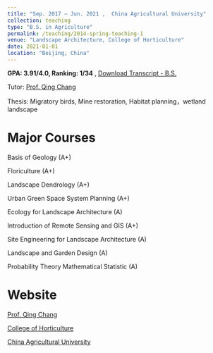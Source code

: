 ```yaml
---
title: "Sep. 2017 – Jun. 2021 ,  China Agricultural University"
collection: teaching
type: "B.S. in Agriculture"
permalink: /teaching/2014-spring-teaching-1
venue: "Landscape Architecture, College of Horticulture"
date: 2021-01-01 
location: "Beijing, China"
---
```

**GPA: 3.91/4.0, Ranking: 1/34** ,  [Download Transcript - B.S.](../assets/trans-bs.pdf)


Tutor: [Prof. Qing Chang](https://yyxy.cau.edu.cn/art/2018/2/21/art_29675_42.html)


Thesis: Migratory birds, Mine restoration, Habitat planning，wetland landscape


Major Courses
======
Basis of Geology (A+)


Floriculture (A+)


Landscape Dendrology (A+)


Urban Green Space System Planning (A+)


Ecology for Landscape Architecture (A) 


Introduction of Remote Sensing and GIS (A+)


Site Engineering for Landscape Architecture (A)


Landscape and Garden Design (A) 


Probability Theory Mathematical Statistic (A)


Website
======
[Prof. Qing Chang](https://yyxy.cau.edu.cn/art/2018/2/21/art_29675_42.html)


[College of Horticulture](https://yyxy.cau.edu.cn/)


[China Agricultural University](https://en.cau.edu.cn/)

